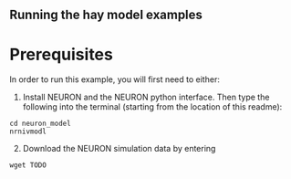 ## Running the hay model examples
# Prerequisites
In order to run this example, you will first need to either:
1. Install NEURON and the NEURON python interface. Then type the following into
  the terminal (starting from the location of this readme):
  ```
  cd neuron_model
  nrnivmodl
  ```

2. Download the NEURON simulation data by entering
```
wget TODO
```
